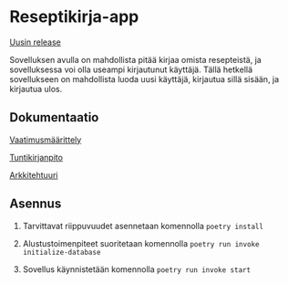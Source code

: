 #  Reseptikirja-app

[Uusin release](https://github.com/MillaKelhu/ot-harjoitustyo/releases/tag/viikko6)

Sovelluksen avulla on mahdollista pitää kirjaa omista resepteistä, ja sovelluksessa voi olla useampi kirjautunut käyttäjä. Tällä hetkellä sovellukseen on mahdollista luoda uusi käyttäjä, kirjautua sillä sisään, ja kirjautua ulos.

## Dokumentaatio

[Vaatimusmäärittely](https://github.com/MillaKelhu/ot-harjoitustyo/blob/master/dokumentaatio/vaatimusmaarittely.md)

[Tuntikirjanpito](https://github.com/MillaKelhu/ot-harjoitustyo/blob/master/dokumentaatio/tuntikirjanpito.md)

[Arkkitehtuuri](https://github.com/MillaKelhu/ot-harjoitustyo/blob/master/dokumentaatio/arkkitehtuuri.md)

## Asennus

1. Tarvittavat riippuvuudet asennetaan komennolla
`poetry install`

2. Alustustoimenpiteet suoritetaan komennolla
`poetry run invoke initialize-database`

3. Sovellus käynnistetään komennolla
`poetry run invoke start`
